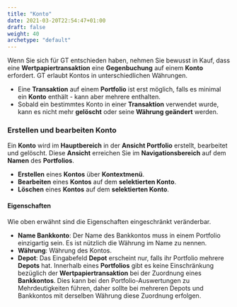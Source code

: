 ```yaml
---
title: "Konto"
date: 2021-03-20T22:54:47+01:00
draft: false
weight: 40
archetype: "default"
---
```

Wenn Sie sich für GT entschieden haben, nehmen Sie bewusst in Kauf, dass eine **Wertpapiertransaktion** eine **Gegenbuchung** auf einem **Konto** erfordert. GT erlaubt Kontos in unterschiedlichen Währungen.
+ Eine **Transaktion** auf einem **Portfolio** ist erst möglich, falls es minimal ein **Konto** enthält - kann aber  mehrere enthalten.
+ Sobald ein bestimmtes Konto in einer **Transaktion** verwendet wurde, kann es nicht mehr **gelöscht** oder seine **Währung geändert** werden.

### Erstellen und bearbeiten Konto
Ein **Konto** wird im **Hauptbereich** in der **Ansicht Portfolio** erstellt, bearbeitet und gelöscht. Diese **Ansicht** erreichen Sie im **Navigationsbereich** auf dem **Namen** des **Portfolios**.
+ **Erstellen** eines **Kontos** über **Kontextmenü**.
+ **Bearbeiten** eines **Kontos** auf dem **selektierten Konto**.
+ **Löschen** eines **Kontos** auf dem **selektierten Konto**.

#### Eigenschaften
Wie oben erwähnt sind die Eigenschaften eingeschränkt veränderbar.
-  **Name Bankkonto**: Der Name des Bankkontos muss in einem Portfolio einzigartig sein. Es ist nützlich die Währung im Name zu nennen.
- **Währung**: Währung des Kontos.
- **Depot**: Das Eingabefeld **Depot** erscheint nur, falls ihr Portfolio mehrere **Depots** hat. Innerhalb eines **Portfolios** gibt es keine Einschränkung bezüglich der **Wertpapiertransaktion** bei der Zuordnung eines **Bankkontos**. Dies kann bei den  Portfolio-Auswertungen zu Mehrdeutigkeiten führen, daher sollte bei mehreren Depots und Bankkontos mit derselben Währung diese Zuordnung erfolgen.
